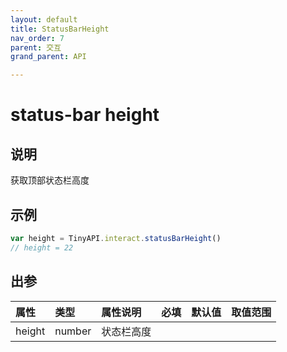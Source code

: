 ```yaml
---
layout: default
title: StatusBarHeight
nav_order: 7
parent: 交互
grand_parent: API

---
```


# status-bar height
## 说明
获取顶部状态栏高度

## 示例
```javascript
var height = TinyAPI.interact.statusBarHeight()
// height = 22
```

## 出参

| 属性     | 类型     | 属性说明  | 必填  | 默认值 | 取值范围   |
|:-------|:-------|:------|:----|:----|:-------|
| height | number | 状态栏高度 |     |   |  |

